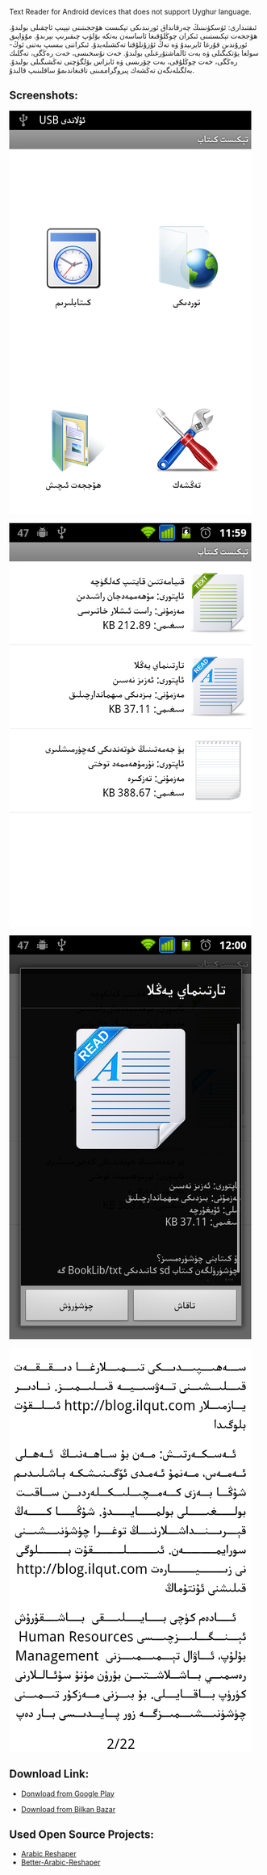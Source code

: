 Text Reader for Android devices that does not support Uyghur language.

ئىقتىدارى: ئۈسكۈنىنىڭ چەرقانداق ئورنىدىكى تېكىست ھۆججىتىنى تېپىپ ئاچقىلى بولىدۇ. ھۆججەت تېكىستىنى ئىكران چوڭلۇقىغا ئاساسەن بەتكە بۆلۈپ چىقىرىپ بېرىدۇ. مۇۋاپىق ئورۇندىن قۇرغا ئايرىيدۇ ۋە تەڭ ئۇزۇنلۇقتا تەكشىلەيدۇ. ئىكراننى بىسىپ بەتنى ئوڭ-سولغا يۆتكىگىلى ۋە بەت ئالماشتۇرغىلى بولىدۇ. خەت نۇسخىسى، خەت رەڭگى، تەگلىك رەڭگى، خەت چوڭلۇقى، بەت چۆرىسى ۋە ئابزاس بۆلگۈچنى تەڭشىگىلى بولىدۇ. بەلگىلەنگەن تەڭشەك پىروگراممىنى تاقىغاندىمۇ ساقلىنىپ قالىدۇ.

Screenshots:
---------
![screenshot](screenshots/001.png)

![screenshot](screenshots/002.png)

![screenshot](screenshots/003.png)

![screenshot](screenshots/004.png)

Download Link:
---------

* [Donwload from Google Play](https://play.google.com/store/apps/details?id=net.uyghurdev.uyghurtextreader)

* [Download from Bilkan Bazar](http://bazar.bilkan.net/App.aspx?id=214)

Used Open Source Projects:
---------
* [Arabic Reshaper](https://github.com/AZIZHUSS/Arabic-Reshaper)
* [Better-Arabic-Reshaper](https://github.com/agawish/Better-Arabic-Reshaper)
